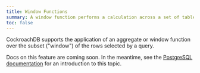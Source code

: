 ```yaml
---
title: Window Functions
summary: A window function performs a calculation across a set of table rows that are somehow related to the current row.
toc: false
---
```


CockroachDB supports the application of an aggregate or window function over the subset ("window") of the rows selected by a query.

Docs on this feature are coming soon. In the meantime, see the [PostgreSQL documentation](https://www.postgresql.org/docs/9.6/static/tutorial-window.html) for an introduction to this topic.
